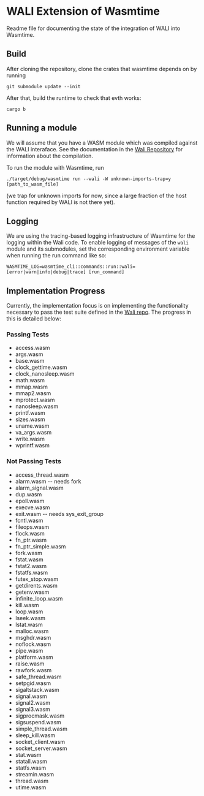 # WALI Extension of Wasmtime

Readme file for documenting the state of the integration of WALI into Wasmtime.

## Build

After cloning the repository, clone the crates that wasmtime depends on by running

```
git submodule update --init
```

After that, build the runtime to check that evth works:

```
cargo b
```

## Running a module

We will assume that you have a WASM module which was compiled against the WALI interaface. See the documentation in the [Wali Repository](https://github.com/arjunr2/WALI) for information about the compilation.

To run the module with Wasmtime, run

```
./target/debug/wasmtime run --wali -W unknown-imports-trap=y [path_to_wasm_file]
```

(we trap for unknown imports for now, since a large fraction of the host function required by WALI is not there yet).

## Logging

We are using the tracing-based logging infrastructure of Wasmtime for the logging within the Wali code. To enable logging of messages of the `wali` module and its submodules, set the corresponding environment variable when running the run command like so:

```
WASMTIME_LOG=wasmtime_cli::commands::run::wali=[error|warn|info|debug|trace] [run_command]
```

## Implementation Progress

Currently, the implementation focus is on implementing the functionality necessary to pass the test suite defined in the [Wali repo](https://github.com/arjunr2/WALI/tree/main/tests). The progress in this is detailed below:

### Passing Tests
- access.wasm
- args.wasm
- base.wasm
- clock_gettime.wasm
- clock_nanosleep.wasm
- math.wasm
- mmap.wasm
- mmap2.wasm
- mprotect.wasm
- nanosleep.wasm
- printf.wasm
- sizes.wasm
- uname.wasm
- va_args.wasm
- write.wasm
- wprintf.wasm

### Not Passing Tests
- access_thread.wasm
- alarm.wasm -- needs fork
- alarm_signal.wasm
- dup.wasm
- epoll.wasm
- execve.wasm
- exit.wasm -- needs sys_exit_group
- fcntl.wasm
- fileops.wasm
- flock.wasm
- fn_ptr.wasm
- fn_ptr_simple.wasm
- fork.wasm
- fstat.wasm
- fstat2.wasm
- fstatfs.wasm
- futex_stop.wasm
- getdirents.wasm
- getenv.wasm
- infinite_loop.wasm
- kill.wasm
- loop.wasm
- lseek.wasm
- lstat.wasm
- malloc.wasm
- msghdr.wasm
- noflock.wasm
- pipe.wasm
- platform.wasm
- raise.wasm
- rawfork.wasm
- safe_thread.wasm
- setpgid.wasm
- sigaltstack.wasm
- signal.wasm
- signal2.wasm
- signal3.wasm
- sigprocmask.wasm
- sigsuspend.wasm
- simple_thread.wasm
- sleep_kill.wasm
- socket_client.wasm
- socket_server.wasm
- stat.wasm
- statall.wasm
- statfs.wasm
- streamin.wasm
- thread.wasm
- utime.wasm